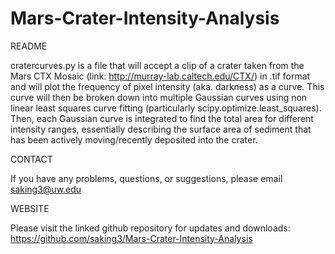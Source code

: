 # Mars-Crater-Intensity-Analysis

README

cratercurves.py is a file that will accept a clip of a crater taken from the Mars CTX Mosaic (link: http://murray-lab.caltech.edu/CTX/) in .tif format and will plot the frequency of pixel intensity (aka. darkness) as a curve. This curve will then be broken down into multiple Gaussian curves using non linear least squares curve fitting (particularly scipy.optimize.least_squares). Then, each Gaussian curve is integrated to find the total area for different intensity ranges, essentially describing the surface area of sediment that has been actively moving/recently deposited into the crater.     

CONTACT

If you have any problems, questions, or suggestions, please email saking3@uw.edu

WEBSITE

Please visit the linked github repository for updates and downloads: https://github.com/saking3/Mars-Crater-Intensity-Analysis
